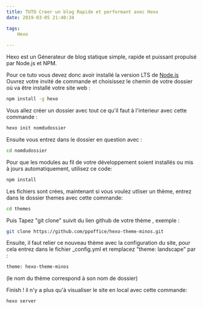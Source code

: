 ```yaml
---
title: TUTO Creer un blog Rapide et performant avec Hexo
date: 2019-03-05 21:40:34

tags: 
    Hexo
    
---
```

Hexo est un Génerateur de blog statique simple, rapide et puissant propulsé par Node.js et NPM.

Pour ce tuto vous devez donc avoir installé la version LTS de [Node.js](https://nodejs.org/en/)
Ouvrez votre invité de commande et choisissez le chemin de votre dossier où va être installé votre site web :

```bash
npm install -g hexo
```

Vous allez créer un dossier avec tout ce qu'il faut à l'interieur avec cette commande :

```bash
hexo init nomdudossier
```
Ensuite vous entrez dans le dossier en question avec :

```bash
cd nomdudossier
```
Pour que les modules au fil de votre développement soient installés ou mis à jours automatiquement, utilisez ce code:

```bash
npm install
```

Les fichiers sont crées, maintenant si vous voulez utliser un thème, entrez dans le dossier themes avec cette commande:

```bash
cd themes
```
Puis Tapez "git clone" suivit du lien github de votre thème , exemple :

```bash
git clone https://github.com/ppoffice/hexo-theme-minos.git
```

Ensuite, il faut relier ce nouveau thème avec la configuration du site, pour cela entrez dans le fichier _config.yml et remplacez "theme: landscape" par :

```bash
theme: hexo-theme-minos
```
(le nom du thème correspond à son nom de dossier)

Finish ! il n'y a plus qu'à visualiser le site en local avec cette commande:

```bash
hexo server
```

